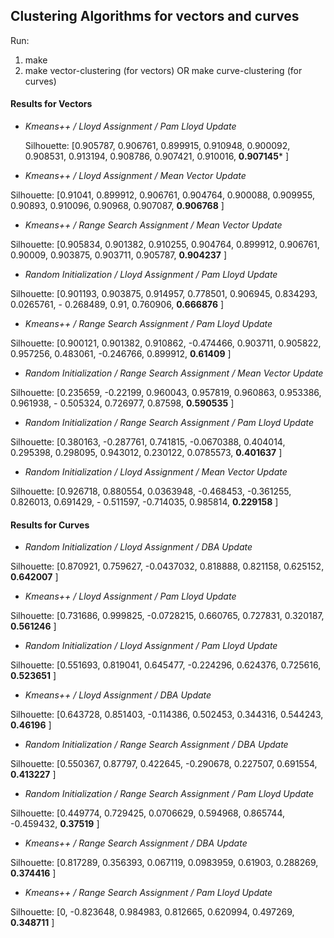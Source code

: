 ## Clustering Algorithms for vectors and curves

Run:
1. make
2. make vector-clustering (for vectors) OR make curve-clustering (for curves)

#### Results for Vectors
- *Kmeans++ / Lloyd Assignment / Pam Lloyd Update*

  Silhouette: [0.905787, 0.906761, 0.899915, 0.910948, 0.900092, 0.908531, 0.913194,
0.908786, 0.907421, 0.910016, **0.907145*** ]
- *Kmeans++ / Lloyd Assignment / Mean Vector Update*

Silhouette: [0.91041, 0.899912, 0.906761, 0.904764, 0.900088, 0.909955, 0.90893,
0.910096, 0.90968, 0.907087, **0.906768** ]
- *Kmeans++ / Range Search Assignment / Mean Vector Update*

Silhouette: [0.905834, 0.901382, 0.910255, 0.904764, 0.899912, 0.906761, 0.90009,
0.903875, 0.903711, 0.905787, **0.904237** ]
- *Random Initialization / Lloyd Assignment / Pam Lloyd Update*

Silhouette: [0.901193, 0.903875, 0.914957, 0.778501, 0.906945, 0.834293, 0.0265761, -
0.268489, 0.91, 0.760906, **0.666876** ]
- *Kmeans++ / Range Search Assignment / Pam Lloyd Update*

Silhouette: [0.900121, 0.901382, 0.910862, -0.474466, 0.903711, 0.905822, 0.957256,
0.483061, -0.246766, 0.899912, **0.61409** ]
- *Random Initialization / Range Search Assignment / Mean Vector Update*

Silhouette: [0.235659, -0.22199, 0.960043, 0.957819, 0.960863, 0.953386, 0.961938, -
0.505324, 0.726977, 0.87598, **0.590535** ]
- *Random Initialization / Range Search Assignment / Pam Lloyd Update*

Silhouette: [0.380163, -0.287761, 0.741815, -0.0670388, 0.404014, 0.295398, 0.298095,
0.943012, 0.230122, 0.0785573, **0.401637** ]
- *Random Initialization / Lloyd Assignment / Mean Vector Update*

Silhouette: [0.926718, 0.880554, 0.0363948, -0.468453, -0.361255, 0.826013, 0.691429, -
0.511597, -0.714035, 0.985814, **0.229158** ]


#### Results for Curves
- *Random Initialization / Lloyd Assignment / DBA Update*

Silhouette: [0.870921, 0.759627, -0.0437032, 0.818888, 0.821158, 0.625152, **0.642007** ]
- *Kmeans++ / Lloyd Assignment / Pam Lloyd Update*

Silhouette: [0.731686, 0.999825, -0.0728215, 0.660765, 0.727831, 0.320187, **0.561246** ]
- *Random Initialization / Lloyd Assignment / Pam Lloyd Update*

Silhouette: [0.551693, 0.819041, 0.645477, -0.224296, 0.624376, 0.725616, **0.523651** ]
- *Kmeans++ / Lloyd Assignment / DBA Update*

Silhouette: [0.643728, 0.851403, -0.114386, 0.502453, 0.344316, 0.544243, **0.46196** ]
- *Random Initialization / Range Search Assignment / DBA Update*

Silhouette: [0.550367, 0.87797, 0.422645, -0.290678, 0.227507, 0.691554, **0.413227** ]
- *Random Initialization / Range Search Assignment / Pam Lloyd Update*

Silhouette: [0.449774, 0.729425, 0.0706629, 0.594968, 0.865744, -0.459432, **0.37519** ]
- *Kmeans++ / Range Search Assignment / DBA Update*

Silhouette: [0.817289, 0.356393, 0.067119, 0.0983959, 0.61903, 0.288269, **0.374416** ]
- *Kmeans++ / Range Search Assignment / Pam Lloyd Update*

Silhouette: [0, -0.823648, 0.984983, 0.812665, 0.620994, 0.497269, **0.348711** ]
